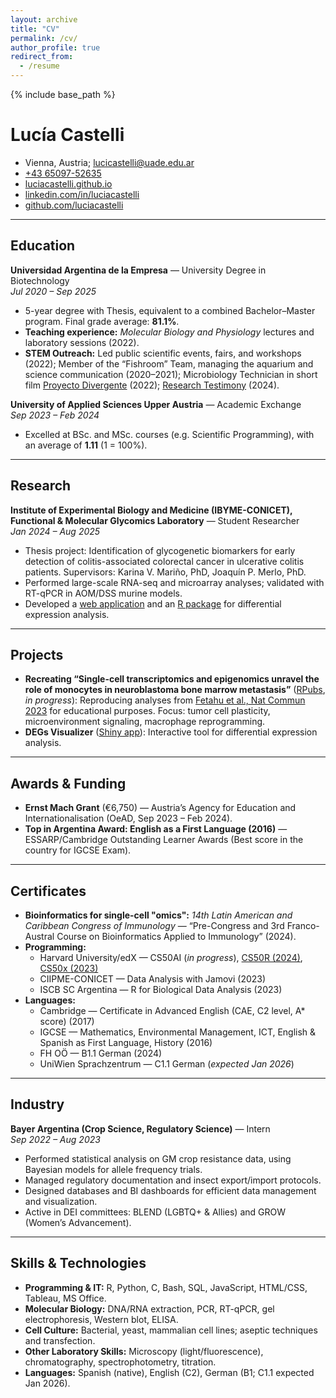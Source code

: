```yaml
---
layout: archive
title: "CV"
permalink: /cv/
author_profile: true
redirect_from:
  - /resume
---
```


{% include base_path %}

# Lucía Castelli

- Vienna, Austria; [lucicastelli@uade.edu.ar](mailto:lucicastelli@uade.edu.ar)
- [+43 65097-52635](tel:+436509752635)
- [luciacastelli.github.io](https://luciacastelli.github.io/)
- [linkedin.com/in/luciacastelli](https://linkedin.com/in/luciacastelli)
- [github.com/luciacastelli](https://github.com/luciacastelli)  

---

## Education

**Universidad Argentina de la Empresa** — University Degree in Biotechnology  
*Jul 2020 – Sep 2025*  
- 5-year degree with Thesis, equivalent to a combined Bachelor–Master program. Final grade average: **81.1%**.  
- **Teaching experience:** *Molecular Biology and Physiology* lectures and laboratory sessions (2022).  
- **STEM Outreach:** Led public scientific events, fairs, and workshops (2022); Member of the “Fishroom” Team, managing the aquarium and science communication (2020–2021); Microbiology Technician in short film [Proyecto Divergente](https://www.uade.edu.ar/acerca-de-uade/uade-art/novedades/proyecto-divergente/) (2022); [Research Testimony](https://youtu.be/P8yRJiHbBfw?si=8wvJzR-Xr5_cH5Nz) (2024).  

**University of Applied Sciences Upper Austria** — Academic Exchange  
*Sep 2023 – Feb 2024*  
- Excelled at BSc. and MSc. courses (e.g. Scientific Programming), with an average of **1.11** (1 = 100%).  

---

## Research

**Institute of Experimental Biology and Medicine (IBYME-CONICET), Functional & Molecular Glycomics Laboratory** — Student Researcher  
*Jan 2024 – Aug 2025*  
- Thesis project: Identification of glycogenetic biomarkers for early detection of colitis-associated colorectal cancer in ulcerative colitis patients. Supervisors: Karina V. Mariño, PhD, Joaquín P. Merlo, PhD.  
- Performed large-scale RNA-seq and microarray analyses; validated with RT-qPCR in AOM/DSS murine models.  
- Developed a [web application](https://lcastelli.shinyapps.io/degsv/) and an [R package](https://github.com/luciacastelli/degfind/) for differential expression analysis.  

---

## Projects

- **Recreating “Single-cell transcriptomics and epigenomics unravel the role of monocytes in neuroblastoma bone marrow metastasis”** ([RPubs](https://rpubs.com/lcastelli/neuroblastoma), *in progress*): Reproducing analyses from [Fetahu et al., Nat Commun 2023](https://doi.org/10.1038/s41467-023-39210-0) for educational purposes. Focus: tumor cell plasticity, microenvironment signaling, macrophage reprogramming.  
- **DEGs Visualizer** ([Shiny app](https://lcastelli.shinyapps.io/degsv/)): Interactive tool for differential expression analysis.  

---

## Awards & Funding

- **Ernst Mach Grant** (€6,750) — Austria’s Agency for Education and Internationalisation (OeAD, Sep 2023 – Feb 2024).  
- **Top in Argentina Award: English as a First Language (2016)** — ESSARP/Cambridge Outstanding Learner Awards (Best score in the country for IGCSE Exam).  

---

## Certificates

- **Bioinformatics for single-cell "omics":** *14th Latin American and Caribbean Congress of Immunology* — “Pre-Congress and 3rd Franco-Austral Course on Bioinformatics Applied to Immunology” (2024).  
- **Programming:**  
  - Harvard University/edX — CS50AI (*in progress*), [CS50R (2024)](https://certificates.cs50.io/ee65c598-1031-4f95-ab28-e093af815128.pdf?size=letter), [CS50x (2023)](https://certificates.cs50.io/f257982a-5f14-4557-9092-fcfff13e45a4.pdf?size=letter)  
  - CIIPME-CONICET — Data Analysis with Jamovi (2023)  
  - ISCB SC Argentina — R for Biological Data Analysis (2023)  
- **Languages:**  
  - Cambridge — Certificate in Advanced English (CAE, C2 level, A* score) (2017)  
  - IGCSE — Mathematics, Environmental Management, ICT, English & Spanish as First Language, History (2016)  
  - FH OÖ — B1.1 German (2024)  
  - UniWien Sprachzentrum — C1.1 German (*expected Jan 2026*)  

---

## Industry

**Bayer Argentina (Crop Science, Regulatory Science)** — Intern  
*Sep 2022 – Aug 2023*  
- Performed statistical analysis on GM crop resistance data, using Bayesian models for allele frequency trials.  
- Managed regulatory documentation and insect export/import protocols.  
- Designed databases and BI dashboards for efficient data management and visualization.  
- Active in DEI committees: BLEND (LGBTQ+ & Allies) and GROW (Women’s Advancement).  

---

## Skills & Technologies

- **Programming & IT:** R, Python, C, Bash, SQL, JavaScript, HTML/CSS, Tableau, MS Office.  
- **Molecular Biology:** DNA/RNA extraction, PCR, RT-qPCR, gel electrophoresis, Western blot, ELISA.  
- **Cell Culture:** Bacterial, yeast, mammalian cell lines; aseptic techniques and transfection.  
- **Other Laboratory Skills:** Microscopy (light/fluorescence), chromatography, spectrophotometry, titration.  
- **Languages:** Spanish (native), English (C2), German (B1; C1.1 expected Jan 2026).  

